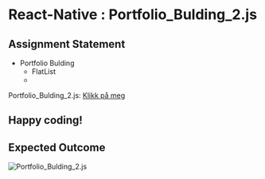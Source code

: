 # React-Native : Portfolio_Bulding_2.js

## Assignment Statement
- Portfolio Bulding
    - FlatList
    - 

Portfolio_Bulding_2.js: [Klikk på meg](https://github.com/serdardurmus/React-Native-koder/blob/main/learnReactNative/src/Portfolio_Bulding_2/News.js)

## Happy coding!

## Expected Outcome

![Portfolio_Bulding_2.js](Portfolio_Bulding2.jpg)

